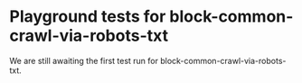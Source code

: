 # Playground tests for block-common-crawl-via-robots-txt
We are still awaiting the first test run for block-common-crawl-via-robots-txt.
